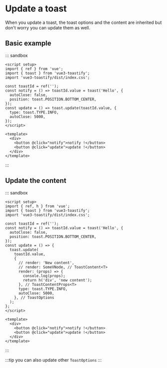 # Update a toast

When you update a toast, the toast options and the content are inherited but don't worry you can update them as well.

## Basic example

::: sandbox
```vue App.vue
<script setup>
import { ref } from 'vue';
import { toast } from 'vue3-toastify';
import 'vue3-toastify/dist/index.css';

const toastId = ref('');
const notify = () => toastId.value = toast('Hello', {
  autoClose: false,
  position: toast.POSITION.BOTTOM_CENTER,
});
const update = () => toast.update(toastId.value, {
  type: toast.TYPE.INFO,
  autoClose: 5000,
});
</script>

<template>
  <div>
    <button @click="notify">notify !</button>
    <button @click="update">update !</button>
  </div>
</template>
```
:::

## Update the content

::: sandbox
```vue App.vue
<script setup>
import { ref, h } from 'vue';
import { toast } from 'vue3-toastify';
import 'vue3-toastify/dist/index.css';

const toastId = ref('');
const notify = () => toastId.value = toast('Hello', {
  autoClose: false,
  position: toast.POSITION.BOTTOM_CENTER,
});
const update = () => {
  toast.update(
    toastId.value,
    {
      // render: 'New content',
      // render: SomeVNode, // ToastContent<T>
      render: (props) => {
        console.log(props);
        return h('div', 'new content');
      }, // ToastContentProps<T>
      type: toast.TYPE.INFO,
      autoClose: 5000,
    }, // ToastOptions
  );
};
</script>

<template>
  <div>
    <button @click="notify">notify !</button>
    <button @click="update">update !</button>
  </div>
</template>
```
:::

:::tip
you can also update other `ToastOptions`
:::
